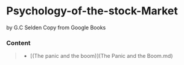 # Psychology-of-the-stock-Market
by G.C Selden
Copy from Google Books

### Content


> - [(The panic and the boom)](The Panic and the Boom.md)
